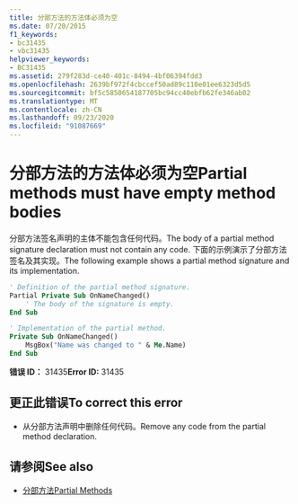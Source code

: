 ```yaml
---
title: 分部方法的方法体必须为空
ms.date: 07/20/2015
f1_keywords:
- bc31435
- vbc31435
helpviewer_keywords:
- BC31435
ms.assetid: 279f283d-ce40-401c-8494-4bf06394fdd3
ms.openlocfilehash: 2639bf972f4cbccef50ad89c110e01ee6323d5d5
ms.sourcegitcommit: bf5c5850654187705bc94cc40ebfb62fe346ab02
ms.translationtype: MT
ms.contentlocale: zh-CN
ms.lasthandoff: 09/23/2020
ms.locfileid: "91087669"
---
```

# <a name="partial-methods-must-have-empty-method-bodies"></a><span data-ttu-id="12058-102">分部方法的方法体必须为空</span><span class="sxs-lookup"><span data-stu-id="12058-102">Partial methods must have empty method bodies</span></span>

<span data-ttu-id="12058-103">分部方法签名声明的主体不能包含任何代码。</span><span class="sxs-lookup"><span data-stu-id="12058-103">The body of a partial method signature declaration must not contain any code.</span></span> <span data-ttu-id="12058-104">下面的示例演示了分部方法签名及其实现。</span><span class="sxs-lookup"><span data-stu-id="12058-104">The following example shows a partial method signature and its implementation.</span></span>

```vb
' Definition of the partial method signature.
Partial Private Sub OnNameChanged()
    ' The body of the signature is empty.
End Sub
```

```vb
' Implementation of the partial method.
Private Sub OnNameChanged()
    MsgBox("Name was changed to " & Me.Name)
End Sub
```

 <span data-ttu-id="12058-105">**错误 ID：** 31435</span><span class="sxs-lookup"><span data-stu-id="12058-105">**Error ID:** 31435</span></span>

## <a name="to-correct-this-error"></a><span data-ttu-id="12058-106">更正此错误</span><span class="sxs-lookup"><span data-stu-id="12058-106">To correct this error</span></span>

- <span data-ttu-id="12058-107">从分部方法声明中删除任何代码。</span><span class="sxs-lookup"><span data-stu-id="12058-107">Remove any code from the partial method declaration.</span></span>

## <a name="see-also"></a><span data-ttu-id="12058-108">请参阅</span><span class="sxs-lookup"><span data-stu-id="12058-108">See also</span></span>

- [<span data-ttu-id="12058-109">分部方法</span><span class="sxs-lookup"><span data-stu-id="12058-109">Partial Methods</span></span>](../programming-guide/language-features/procedures/partial-methods.md)
